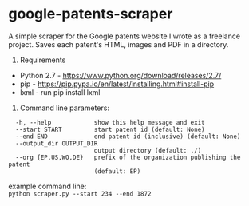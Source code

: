 # google-patents-scraper
A simple scraper for the Google patents website I wrote as a freelance project. Saves each patent's HTML, images and PDF in a directory.

1. Requirements
  * Python 2.7 - https://www.python.org/download/releases/2.7/
  * pip - https://pip.pypa.io/en/latest/installing.html#install-pip
  * lxml - run pip install lxml

1. Command line parameters:
```
  -h, --help            show this help message and exit
  --start START         start patent id (default: None)
  --end END             end patent id (inclusive) (default: None)
  --output_dir OUTPUT_DIR
                        output directory (default: ./)
  --org {EP,US,WO,DE}   prefix of the organization publishing the patent
                        (default: EP)
```

  example command line:  
  `python scraper.py --start 234 --end 1872`

